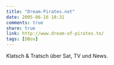 ```yaml
---
title: "Dream-Pirates.net"
date: 2005-06-16 18:31
comments: true
share: true
link: http://www.dream-of-pirates.to/
tags: [DBox]
---
```

Klatsch & Tratsch über Sat, TV und News.